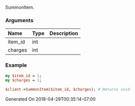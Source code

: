 SummonItem.
### Arguments
**Name**|**Type**|**Description**
:---|:---|:---
item_id|int|
charges|int|

### Example

```perl
my $item_id = 1;
my $charges = 1;

$client->SummonItem($item_id, $charges); # Returns void
```


Generated On 2018-04-29T00:35:14-07:00
